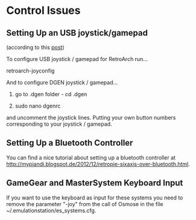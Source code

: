 Control Issues
==============

Setting Up an USB joystick/gamepad 
----------------------------------
(according to this [post](http://www.raspberrypi.org/phpBB3/viewtopic.php?p=207824#p207824))

To configure USB joystick / gamepad for RetroArch run...

retroarch-joyconfig

And to configure DGEN joystick / gamepad...

1.  go to .dgen folder - cd .dgen

2.  sudo nano dgenrc

and uncomment the joystick lines. Putting your own button numbers corresponding to your joystick / gamepad.

Setting Up a Bluetooth Controller
---------------------------------

You can find a nice tutorial about setting up a bluetooth controller at http://mypiandi.blogspot.de/2012/12/retropie-sixaxis-over-bluetooth.html.

GameGear and MasterSystem Keyboard Input
----------------------------------------

If you want to use the keyboard as input for these systems you need to remove the parameter "-joy" from the call of Osmose in the file ~/.emulationstation/es_systems.cfg.
